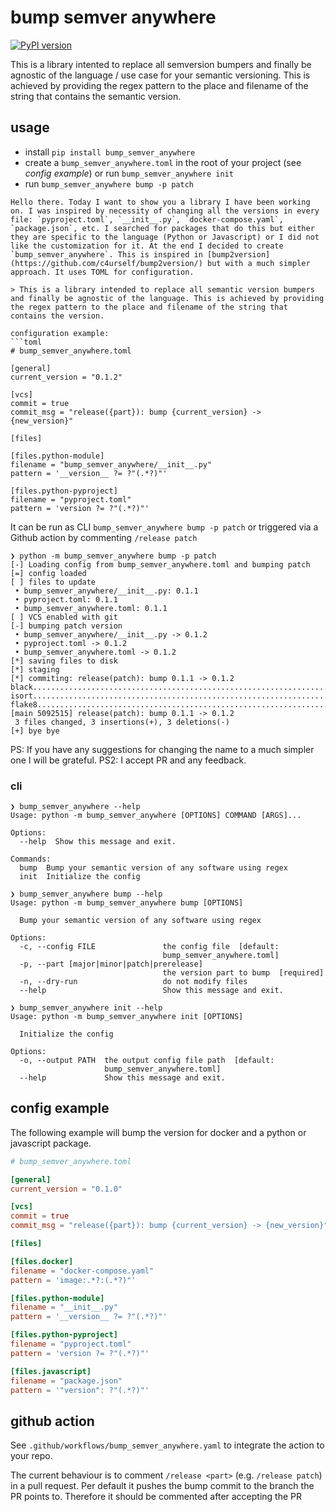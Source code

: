 # bump semver anywhere 
[![PyPI version](https://badge.fury.io/py/bump-semver-anywhere.svg)](https://badge.fury.io/py/bump-semver-anywhere)

This is a library intented to replace all semversion bumpers and finally be agnostic of the language / use case for your semantic versioning. This is achieved by providing the regex pattern to the place and filename of the string that contains the semantic version.

## usage

- install `pip install bump_semver_anywhere`
- create a `bump_semver_anywhere.toml` in the root of your project (see _config example_) or run `bump_semver_anywhere init`
- run `bump_semver_anywhere bump -p patch`

```console
Hello there. Today I want to show you a library I have been working on. I was inspired by necessity of changing all the versions in every file: `pyproject.toml`, `__init__.py`, `docker-compose.yaml`, `package.json`, etc. I searched for packages that do this but either they are specific to the language (Python or Javascript) or I did not like the customization for it. At the end I decided to create `bump_semver_anywhere`. This is inspired in [bump2version](https://github.com/c4urself/bump2version/) but with a much simpler approach. It uses TOML for configuration.

> This is a library intended to replace all semantic version bumpers and finally be agnostic of the language. This is achieved by providing the regex pattern to the place and filename of the string that contains the version.

configuration example:
```toml
# bump_semver_anywhere.toml

[general]
current_version = "0.1.2"

[vcs]
commit = true
commit_msg = "release({part}): bump {current_version} -> {new_version}"

[files]

[files.python-module]
filename = "bump_semver_anywhere/__init__.py"
pattern = '__version__ ?= ?"(.*?)"'

[files.python-pyproject]
filename = "pyproject.toml"
pattern = 'version ?= ?"(.*?)"'
```

It can be run as CLI `bump_semver_anywhere bump -p patch` or triggered via a Github action by commenting `/release patch`

```console
❯ python -m bump_semver_anywhere bump -p patch
[-] Loading config from bump_semver_anywhere.toml and bumping patch
[=] config loaded
[ ] files to update
 • bump_semver_anywhere/__init__.py: 0.1.1
 • pyproject.toml: 0.1.1
 • bump_semver_anywhere.toml: 0.1.1
[ ] VCS enabled with git
[-] bumping patch version
 • bump_semver_anywhere/__init__.py -> 0.1.2
 • pyproject.toml -> 0.1.2
 • bump_semver_anywhere.toml -> 0.1.2
[*] saving files to disk
[*] staging
[*] commiting: release(patch): bump 0.1.1 -> 0.1.2
black....................................................................Passed
isort....................................................................Passed
flake8...................................................................Passed
[main 5092515] release(patch): bump 0.1.1 -> 0.1.2
 3 files changed, 3 insertions(+), 3 deletions(-)
[+] bye bye
```


PS: If you have any suggestions for changing the name to a much simpler one I will be grateful.
PS2: I accept PR and any feedback.


### cli

```console
❯ bump_semver_anywhere --help
Usage: python -m bump_semver_anywhere [OPTIONS] COMMAND [ARGS]...

Options:
  --help  Show this message and exit.

Commands:
  bump  Bump your semantic version of any software using regex
  init  Initialize the config
```

```console
❯ bump_semver_anywhere bump --help
Usage: python -m bump_semver_anywhere bump [OPTIONS]

  Bump your semantic version of any software using regex

Options:
  -c, --config FILE               the config file  [default:
                                  bump_semver_anywhere.toml]
  -p, --part [major|minor|patch|prerelease]
                                  the version part to bump  [required]
  -n, --dry-run                   do not modify files
  --help                          Show this message and exit.
```

```console
❯ bump_semver_anywhere init --help
Usage: python -m bump_semver_anywhere init [OPTIONS]

  Initialize the config

Options:
  -o, --output PATH  the output config file path  [default:
                     bump_semver_anywhere.toml]
  --help             Show this message and exit.
```

## config example

The following example will bump the version for docker and a python or javascript package.

```toml
# bump_semver_anywhere.toml

[general]
current_version = "0.1.0"

[vcs]
commit = true
commit_msg = "release({part}): bump {current_version} -> {new_version}"

[files]

[files.docker]
filename = "docker-compose.yaml"
pattern = 'image:.*?:(.*?)"'

[files.python-module]
filename = "__init__.py"
pattern = '__version__ ?= ?"(.*?)"'

[files.python-pyproject]
filename = "pyproject.toml"
pattern = 'version ?= ?"(.*?)"'

[files.javascript]
filename = "package.json"
pattern = '"version": ?"(.*?)"'
```

## github action

See `.github/workflows/bump_semver_anywhere.yaml` to integrate the action to your repo.

The current behaviour is to comment `/release <part>` (e.g. `/release patch`) in a pull request. 
Per default it pushes the bump commit to the branch the PR points to. 
Therefore it should be commented after accepting the PR